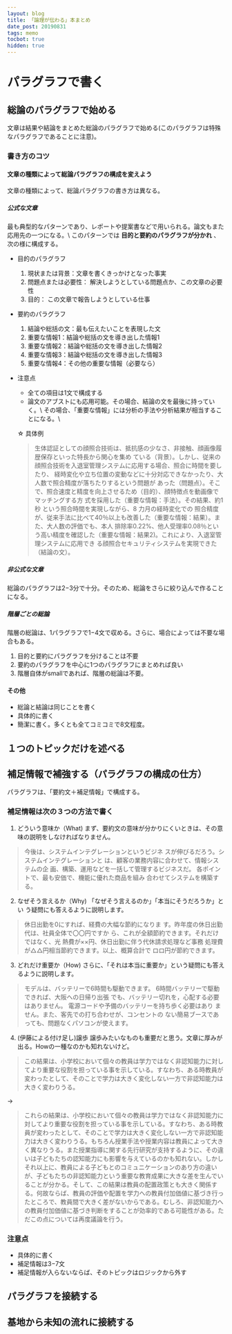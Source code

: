 ```yaml
---
layout: blog
title: 「論理が伝わる」本まとめ
date_post: 20190831
tags: memo
tocbot: true
hidden: true
---
```

# パラグラフで書く
## 総論のパラグラフで始める
文章は結果や結論をまとめた総論のパラグラフで始める(このパラグラフは特殊なパラグラフであることに注意)。
### 書き方のコツ
#### 文章の種類によって総論パラグラフの構成を変えよう
文章の種類によって、総論パラグラフの書き方は異なる。
##### 公式な文章
最も典型的なパターンであり、レポートや提案書などで用いられる。論文もまた応用先の一つになる。\\
このパターンでは **目的と要約のパラグラフが分かれ** 、次の様に構成する。

* 目的のパラグラフ
  1. 現状または背景：文章を書くきっかけとなった事実 
  2. 問題点または必要性： 解決しようとしている問題点か、この文章の必要性
  3. 目的： この文章で報告しようとしている仕事
* 要約のパラグラフ
  1. 結論や総括の文：最も伝えたいことを表現した文 
  2. 重要な情報1：結論や総括の文を導き出した情報1
  3. 重要な情報2：結論や総括の文を導き出した情報2
  4. 重要な情報3：結論や総括の文を導き出した情報3 
  5. 重要な情報4：その他の重要な情報（必要なら）
* 注意点
  * 全ての項目は1文で構成する
  * 論文のアブストにも応用可能。その場合、結論の文を最後に持っていく。\\
    その場合、「重要な情報」には分析の手法や分析結果が相当することになる。\\

  ☆ 具体例
  > 生体認証としての顔照合技術は、抵抗感の少なさ、非接触、顔画像履歴保存といった特長から関心を集め ている（背景）。しかし、従来の顔照合技術を入退室管理システムに応用する場合、照合に時間を要したり、 経時変化や立ち位置の変動などに十分対応できなかったり、大人数で照合精度が落ちたりするという問題が あった（問題点）。そこで、照合速度と精度を向上させるため（目的）、顔特徴点を動画像でマッチングする方 式を採用した（重要な情報：手法）。その結果、約1秒 という照合時間を実現しながら、8 力月の経時変化での 照合精度が、従来手法に比べて40％以上も改善した（重要な情報：結果）。また、大人数の評価でも、本人 排除率0.22%、他人受理率0.08％という高い精度を確認した（重要な情報：結果2)。これにより、入退室管理システムに応用でき る顔照合セキュリティシステムを実現できた（結論の文）。 

##### 非公式な文章
総論のパラグラフは2−3分で十分。そのため、総論をさらに絞り込んで作ることになる。

##### 階層ごとの総論
階層の総論は、1パラグラフで1−4文で収める。さらに、場合によっては不要な場合もある。

  1. 目的と要約にパラグラフを分けることは不要
  2. 要約のパラグラフを中心に1つのパラグラフにまとめれば良い
  3. 階層自体がsmallであれば、階層の総論は不要。

#### その他
* 総論と結論は同じことを書く
* 具体的に書く
* 簡潔に書く。多くとも全てコミコミで8文程度。

## １つのトピックだけを述べる

## 補足情報で補強する（パラグラフの構成の仕方）
パラグラフは、「要約文＋補足情報」で構成する。
### 補足情報は次の３つの方法で書く
1. どういう意味か（What)
  まず、要約文の意味が分かりにくいときは、その意味の説明をしなければなりません。

  > 今後は、システムインテグレーションというビジネ スが伸びるだろう。システムインテグレーションと は、顧客の業務内容に合わせて、情報システムの企 画、構築、運用などを一括して管理するビジネスだ。 各ポイントで、最も安価で、機能に優れた商品を組み 合わせてシステムを構築する。  

2. なぜそう言えるか（Why) 
  「なぜそう言えるのか」「本当にそうだろうか」とい う疑問にも答えるように説明します。

  > 休日出勤を0にすれば、経費の大幅な節約になりま す。昨年度の休日出勤代は、社員全体で〇〇円ですか ら、これが全額節約できます。それだけではなく、光 熱費が××円、休日出勤に伴う代休請求処理など事務 処理費が△△円相当節約できます。以上、概算合計で ロロ円が節約できます。

3. どれだけ重要か（How) 
  さらに、「それは本当に重要か」という疑問にも答えるように説明します。

  > モデルは、バッテリーで6時間も駆動できます。 6時間バッテリーで駆動できれば、大阪への日帰り出張 でも、バッテリー切れを，心配する必要はありません。 電源コードや予備のバッテリーを持ち歩く必要はあり ません。また、客先での打ち合わせが、コンセントの ない簡易ブースであっても、問題なくパソコンが使えます。 


4. (伊藤による付け足し)譲歩
  譲歩みたいなものも重要だと思う。文章に厚みが出る。Howの一種なのかも知れないけど。

  > この結果は、小学校において個々の教員は学力ではなく非認知能力に対してより重要な役割を担っている事を示している。すなわち、ある時教員が変わったとして、そのことで学力は大きく変化しない一方で非認知能力は大きく変わりうる。

  ->

  > これらの結果は、小学校において個々の教員は学力ではなく非認知能力に対してより重要な役割を担っている事を示している。すなわち、ある時教員が変わったとして、そのことで学力は大きく変化しない一方で非認知能力は大きく変わりうる。もちろん授業手法や授業内容は教員によって大きく異なりうる。また授業指導に関する先行研究が支持するように、その違いは子どもたちの認知能力にも影響を与えているのかも知れない。しかしそれ以上に、教員による子どもとのコミュニケーションのあり方の違いが、子どもたちの非認知能力という重要な教育成果に大きな差を生んでいることが分かる。そして、この結果は教員の配置政策とも大きく関係する。何故ならば、教員の評価や配置を学力への教員付加価値に基づき行ったところで、教員間で大きく差がないからである。むしろ、非認知能力への教員付加価値に基づき判断をすることが効率的である可能性がある。ただこの点については再度議論を行う。


### 注意点
* 具体的に書く
* 補足情報は3−7文
* 補足情報が入らないならば、そのトピックはロジックから外す


## パラグラフを接続する

## 基地から未知の流れに接続する




